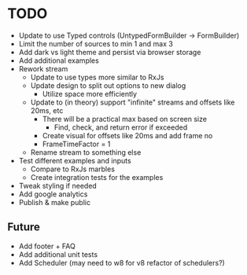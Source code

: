 # TODO

* Update to use Typed controls (UntypedFormBuilder -> FormBuilder)
* Limit the number of sources to min 1 and max 3
* Add dark vs light theme and persist via browser storage
* Add additional examples
* Rework stream
  * Update to use types more similar to RxJs
  * Update design to split out options to new dialog
    * Utilize space more efficiently
  * Update to (in theory) support "infinite" streams and offsets like 20ms, etc
    * There will be a practical max based on screen size
      * Find, check, and return error if exceeded
    * Create visual for offsets like 20ms and add frame no
    * FrameTimeFactor = 1
  * Rename stream to something else
* Test different examples and inputs
  * Compare to RxJs marbles
  * Create integration tests for the examples
* Tweak styling if needed
* Add google analytics
* Publish & make public

## Future

* Add footer + FAQ
* Add additional unit tests
* Add Scheduler (may need to w8 for v8 refactor of schedulers?)
